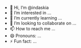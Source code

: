 - 👋 Hi, I’m @indaskia
- 👀 I’m interested in ...
- 🌱 I’m currently learning ...
- 💞️ I’m looking to collaborate on ...
- 📫 How to reach me ...
- 😄 Pronouns: ...
- ⚡ Fun fact: ...

<!---
indaskia/indaskia is a ✨ special ✨ repository because its `README.md` (this file) appears on your GitHub profile.
You can click the Preview link to take a look at your changes.
--->
